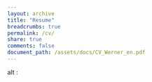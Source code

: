 ```yaml
---
layout: archive
title: "Resume"
breadcrumbs: true
permalink: /cv/
share: true
comments: false
document_path: /assets/docs/CV_Werner_en.pdf 
---
```


<object data="{{ page.document_path }}" type="application/pdf" width="100%" height="50%">
alt : <a href="{{ page.document_path }}"></a>
</object>